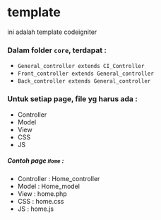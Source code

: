 # template

ini adalah template codeigniter

### Dalam folder `core`, terdapat :
- `General_controller extends CI_Controller`
- `Front_controller extends General_controller`
- `Back_controller extends General_controller`

### Untuk setiap page, file yg harus ada :
- Controller
- Model
- View
- CSS
- JS

##### Contoh page `Home` :
- Controller : Home_controller
- Model : Home_model
- View : home.php
- CSS : home.css
- JS : home.js
